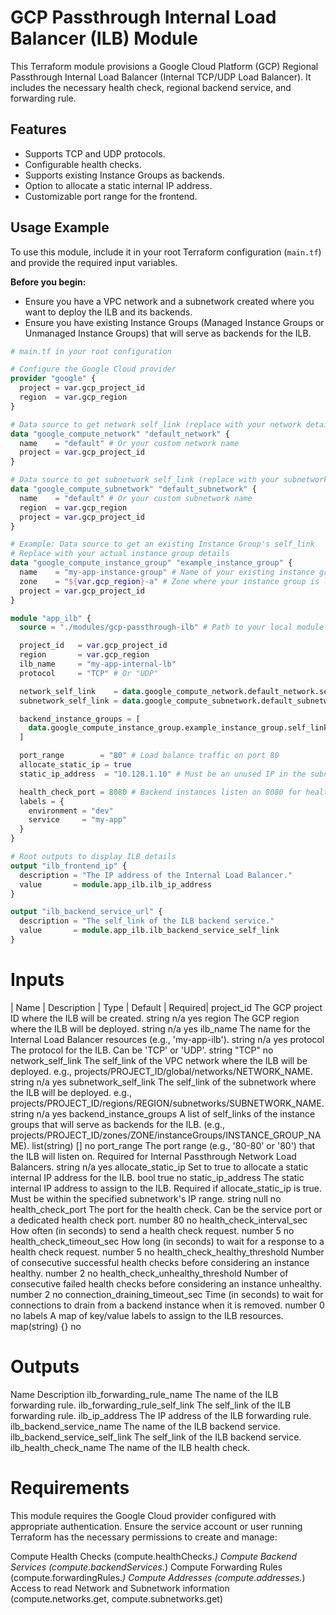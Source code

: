 # GCP Passthrough Internal Load Balancer (ILB) Module

This Terraform module provisions a Google Cloud Platform (GCP) Regional Passthrough Internal Load Balancer (Internal TCP/UDP Load Balancer). It includes the necessary health check, regional backend service, and forwarding rule.

## Features

*   Supports TCP and UDP protocols.
*   Configurable health checks.
*   Supports existing Instance Groups as backends.
*   Option to allocate a static internal IP address.
*   Customizable port range for the frontend.

## Usage Example

To use this module, include it in your root Terraform configuration (`main.tf`) and provide the required input variables.

**Before you begin:**

*   Ensure you have a VPC network and a subnetwork created where you want to deploy the ILB and its backends.
*   Ensure you have existing Instance Groups (Managed Instance Groups or Unmanaged Instance Groups) that will serve as backends for the ILB.

```terraform
# main.tf in your root configuration

# Configure the Google Cloud provider
provider "google" {
  project = var.gcp_project_id
  region  = var.gcp_region
}

# Data source to get network self_link (replace with your network details)
data "google_compute_network" "default_network" {
  name    = "default" # Or your custom network name
  project = var.gcp_project_id
}

# Data source to get subnetwork self_link (replace with your subnetwork details)
data "google_compute_subnetwork" "default_subnetwork" {
  name    = "default" # Or your custom subnetwork name
  region  = var.gcp_region
  project = var.gcp_project_id
}

# Example: Data source to get an existing Instance Group's self_link
# Replace with your actual instance group details
data "google_compute_instance_group" "example_instance_group" {
  name    = "my-app-instance-group" # Name of your existing instance group
  zone    = "${var.gcp_region}-a" # Zone where your instance group is located
  project = var.gcp_project_id
}

module "app_ilb" {
  source = "./modules/gcp-passthrough-ilb" # Path to your local module

  project_id   = var.gcp_project_id
  region       = var.gcp_region
  ilb_name     = "my-app-internal-lb"
  protocol     = "TCP" # Or "UDP"

  network_self_link    = data.google_compute_network.default_network.self_link
  subnetwork_self_link = data.google_compute_subnetwork.default_subnetwork.self_link

  backend_instance_groups = [
    data.google_compute_instance_group.example_instance_group.self_link
  ]

  port_range        = "80" # Load balance traffic on port 80
  allocate_static_ip = true
  static_ip_address  = "10.128.1.10" # Must be an unused IP in the subnetwork range

  health_check_port = 8080 # Backend instances listen on 8080 for health checks
  labels = {
    environment = "dev"
    service     = "my-app"
  }
}

# Root outputs to display ILB details
output "ilb_frontend_ip" {
  description = "The IP address of the Internal Load Balancer."
  value       = module.app_ilb.ilb_ip_address
}

output "ilb_backend_service_url" {
  description = "The self_link of the ILB backend service."
  value       = module.app_ilb.ilb_backend_service_self_link
}

```

# Inputs

|   Name	|   Description   |   Type   |   Default   |   Required|
  project_id	The GCP project ID where the ILB will be created.	string	n/a	yes
  region	The GCP region where the ILB will be deployed.	string	n/a	yes
  ilb_name	The name for the Internal Load Balancer resources (e.g., 'my-app-ilb').	string	n/a	yes
  protocol	The protocol for the ILB. Can be 'TCP' or 'UDP'.	string	"TCP"	no
  network_self_link	The self_link of the VPC network where the ILB will be deployed. e.g., projects/PROJECT_ID/global/networks/NETWORK_NAME.	string	n/a	yes
  subnetwork_self_link	The self_link of the subnetwork where the ILB will be deployed. e.g., projects/PROJECT_ID/regions/REGION/subnetworks/SUBNETWORK_NAME.	string	n/a	yes
  backend_instance_groups	A list of self_links of the instance groups that will serve as backends for the ILB. (e.g., projects/PROJECT_ID/zones/ZONE/instanceGroups/INSTANCE_GROUP_NAME).	list(string)	[]	no
  port_range	The port range (e.g., '80-80' or '80') that the ILB will listen on. Required for Internal Passthrough Network Load Balancers.	string	n/a	yes
  allocate_static_ip	Set to true to allocate a static internal IP address for the ILB.	bool	true	no
  static_ip_address	The static internal IP address to assign to the ILB. Required if allocate_static_ip is true. Must be within the specified subnetwork's IP range.	string	null	no
  health_check_port	The port for the health check. Can be the service port or a dedicated health check port.	number	80	no
  health_check_interval_sec	How often (in seconds) to send a health check request.	number	5	no
  health_check_timeout_sec	How long (in seconds) to wait for a response to a health check request.	number	5	no
  health_check_healthy_threshold	Number of consecutive successful health checks before considering an instance healthy.	number	2	no
  health_check_unhealthy_threshold	Number of consecutive failed health checks before considering an instance unhealthy.	number	2	no
  connection_draining_timeout_sec	Time (in seconds) to wait for connections to drain from a backend instance when it is removed.	number	0	no
  labels	A map of key/value labels to assign to the ILB resources.	map(string)	{}	no

# Outputs 

Name	Description
  ilb_forwarding_rule_name	The name of the ILB forwarding rule.
  ilb_forwarding_rule_self_link	The self_link of the ILB forwarding rule.
  ilb_ip_address	The IP address of the ILB forwarding rule.
  ilb_backend_service_name	The name of the ILB backend service.
  ilb_backend_service_self_link	The self_link of the ILB backend service.
  ilb_health_check_name	The name of the ILB health check.

# Requirements

  This module requires the Google Cloud provider configured with appropriate authentication. Ensure the service account or user running Terraform has the necessary permissions to create and manage:

  Compute Health Checks (compute.healthChecks.*)
  Compute Backend Services (compute.backendServices.*)
  Compute Forwarding Rules (compute.forwardingRules.*)
  Compute Addresses (compute.addresses.*)
  Access to read Network and Subnetwork information (compute.networks.get, compute.subnetworks.get)